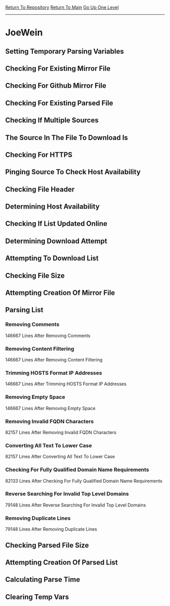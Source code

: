 [Return To Repository](https://github.com/deathbybandaid/piholeparser/)
[Return To Main](https://github.com/deathbybandaid/piholeparser/blob/master/RecentRunLogs/Mainlog.md)
[Go Up One Level](https://github.com/deathbybandaid/piholeparser/blob/master/RecentRunLogs/TopLevelScripts/30-Processing-External-Blacklists.md)
____________________________________
# JoeWein
## Setting Temporary Parsing Variables
## Checking For Existing Mirror File
## Checking For Github Mirror File
## Checking For Existing Parsed File
## Checking If Multiple Sources
## The Source In The File To Download Is
## Checking For HTTPS
## Pinging Source To Check Host Availability
## Checking File Header
## Determining Host Availability
## Checking If List Updated Online
## Determining Download Attempt
## Attempting To Download List
## Checking File Size
## Attempting Creation Of Mirror File
## Parsing List
### Removing Comments
146667 Lines After Removing Comments
### Removing Content Filtering
146667 Lines After Removing Content Filtering
### Trimming HOSTS Format IP Addresses
146667 Lines After Trimming HOSTS Format IP Addresses
### Removing Empty Space
146667 Lines After Removing Empty Space
### Removing Invalid FQDN Characters
82157 Lines After Removing Invalid FQDN Characters
### Converting All Text To Lower Case
82157 Lines After Converting All Text To Lower Case
### Checking For Fully Qualified Domain Name Requirements
82133 Lines After Checking For Fully Qualified Domain Name Requirements
### Reverse Searching For Invalid Top Level Domains
79148 Lines After Reverse Searching For Invalid Top Level Domains
### Removing Duplicate Lines
79148 Lines After Removing Duplicate Lines
## Checking Parsed File Size
## Attempting Creation Of Parsed List
## Calculating Parse Time
## Clearing Temp Vars
